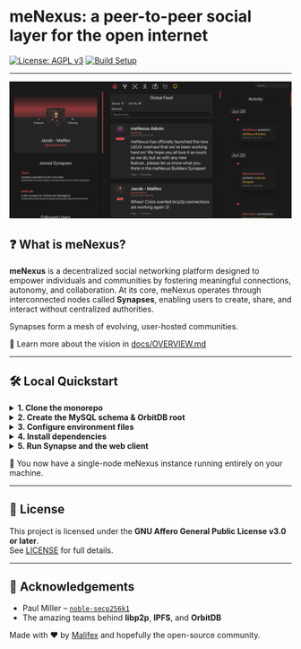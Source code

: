 # meNexus: a peer-to-peer social layer for the open internet

[![License: AGPL v3](https://img.shields.io/badge/license-AGPL--v3-blue.svg)](LICENSE)
[![Build Setup](https://img.shields.io/badge/setup-local--quickstart-green)](#-local-quickstart)

---

<p align="center">
    <img src="docs/assets/screenshots/Dashboard.png" alt="Screenshot" width="600"/>
</p>

## ❓ What is meNexus?

**meNexus** is a decentralized social networking platform designed to empower individuals and communities by fostering meaningful connections, autonomy, and collaboration. At its core, meNexus operates through interconnected nodes called **Synapses**, enabling users to create, share, and interact without centralized authorities.

Synapses form a mesh of evolving, user-hosted communities.

🔗 Learn more about the vision in [docs/OVERVIEW.md](docs/OVERVIEW.md)

---

## 🛠️ Local Quickstart

<details>
<summary><strong>1. Clone the monorepo</strong></summary>

```bash
git clone https://github.com/Malifex-LLC/meNexus-platform.git
cd meNexus-platform
```

</details>

<details>
<summary><strong>2. Create the MySQL schema & OrbitDB root</strong></summary>

```bash
# Generate the MySQL schema
mysql -u root -p < services/synapse/src/utils/menexus_schema.sql

# Generate the OrbitDB root (prints the address)
node services/synapse/src/utils/createGlobalUsersDB.js
```

📋 Copy the OrbitDB address shown in the terminal — you’ll need it for the `.env` file in step 3.

</details>

<details>
<summary><strong>3. Configure environment files</strong></summary>

### `services/synapse/.env`

```env
# HTTP / WebSocket
EXPRESS_PORT=3001

# MySQL connection
DB_SOCKETPATH=/tmp/mysql.sock       # omit on Windows
DB_HOST=localhost
DB_PORT=3306
DB_USER=            # your MySQL user
DB_PASSWORD=        # your MySQL password
DB_DATABASE=menexus_schema

# OrbitDB global users database
GLOBAL_USERS_DB_ADDR=/orbitdb/...   # paste from step 2
```

### `apps/client-web/.env`

```env
VITE_API_BASE_URL=http://localhost:3001
VITE_WS_BASE_URL=ws://localhost:3001
```

</details>

<details>
<summary><strong>4. Install dependencies</strong></summary>

```bash
pnpm install             # install all packages in the monorepo
pnpm approve-builds      # approve native builds for @ipshipyard/node-datachannel
```

</details>

<details>
<summary><strong>5. Run Synapse and the web client</strong></summary>

```bash
# Terminal 1 – Start back-end
pnpm run dev:synapse     # Synapse API on http://localhost:3001

# Terminal 2 – Start front-end
pnpm run dev:client      # Vite dev server on http://localhost:5173
```

🌐 Open [http://localhost:5173](http://localhost:5173) in your browser, register a user, and start exploring.

</details>



🎉 You now have a single-node meNexus instance running entirely on your machine.

---

## 📄 License

This project is licensed under the **GNU Affero General Public License v3.0 or later**.  
See [LICENSE](LICENSE) for full details.

---

## 🙏 Acknowledgements

- Paul Miller – [`noble-secp256k1`](https://github.com/paulmillr/noble-secp256k1)
- The amazing teams behind **libp2p**, **IPFS**, and **OrbitDB**

Made with ❤️ by [Malifex](https://github.com/Malifex-LLC) and hopefully the open-source community.
